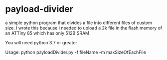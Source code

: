 # payload-divider
a simple python program that divides a file into different files of custom size. I wrote this because i needed to upload a 2k file in the flash memory of an ATTiny 85 which has only 512B SRAM

You will need python 3.7 or greater

Usage: python payloadDivider.py -f fileName -m maxSizeOfEachFile
